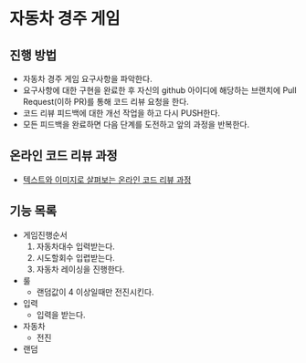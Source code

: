 # 자동차 경주 게임
## 진행 방법
* 자동차 경주 게임 요구사항을 파악한다.
* 요구사항에 대한 구현을 완료한 후 자신의 github 아이디에 해당하는 브랜치에 Pull Request(이하 PR)를 통해 코드 리뷰 요청을 한다.
* 코드 리뷰 피드백에 대한 개선 작업을 하고 다시 PUSH한다.
* 모든 피드백을 완료하면 다음 단계를 도전하고 앞의 과정을 반복한다.

## 온라인 코드 리뷰 과정
* [텍스트와 이미지로 살펴보는 온라인 코드 리뷰 과정](https://github.com/next-step/nextstep-docs/tree/master/codereview)

## 기능 목록
* 게임진행순서
  1. 자동차대수 입력받는다.
  2. 시도할회수 입렵받는다.
  3. 자동차 레이싱을 진행한다.
* 룰
  * 랜덤값이 4 이상일때만 전진시킨다.
* 입력
  * 입력을 받는다.
* 자동차
  * 전진
* 랜덤
